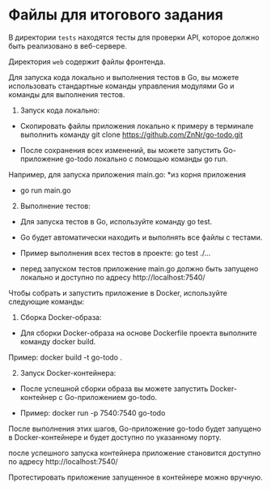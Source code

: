 # Файлы для итогового задания

В директории `tests` находятся тесты для проверки API, которое должно быть реализовано в веб-сервере.

Директория `web` содержит файлы фронтенда.


Для запуска кода локально и выполнения тестов в Go, вы можете использовать стандартные команды управления модулями Go и команды для выполнения тестов.

1. Запуск кода локально:
- Скопировать файлы приложения локально
к примеру в терминале выполнить команду git clone https://github.com/ZnNr/go-todo.git

- После сохранения всех изменений, вы можете запустить  Go-приложение go-todo локально с помощью команды go run.

Например, для запуска приложения main.go: 
*из корня приложения
- go run main.go

2. Выполнение тестов:

- Для запуска тестов в Go, используйте команду go test.

- Go будет автоматически находить и выполнять все файлы с тестами.

- Пример выполнения всех тестов в проекте: go test ./...
* перед запуском тестов приложение main.go должно быть запущено локально и доступно по адресу http://localhost:7540/

Чтобы собрать и запустить приложение в Docker, используйте следующие команды:

1. Сборка Docker-образа:

- Для сборки Docker-образа на основе  Dockerfile проекта выполните команду docker build.

Пример: docker build -t go-todo .

2. Запуск Docker-контейнера:

- После успешной сборки образа вы можете запустить Docker-контейнер с  Go-приложением go-todo.

- Пример: docker run -p 7540:7540 go-todo

После выполнения этих шагов, Go-приложение go-todo будет запущено в Docker-контейнере и будет доступно по указанному порту. 

после успешного запуска контейнера приложение становится доступно по адресу http://localhost:7540/

Протестировать приложение запущенное в контейнере можно вручную.
